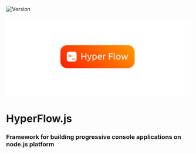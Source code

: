 ![Version](https://img.shields.io/badge/version-0.0.1-g.svg)

![](/screenshots/logo.png)
# HyperFlow.js
### Framework for building progressive console applications on node.js platform

<!-- ## Documentation 📄
### how it works?
at first, you need to create application
```typescript
import { HyperContext } from "./hyperFlow/Hyper/HyperContext";

const app = new Hyper()
```
next you need to create ctx - this is the object that will process the commands, you can create more than one context and then you can change current context in runtime 
```typescript
import { Hyper } from "./hyperFlow/Hyper/Hyper";
import { HyperContext } from "./hyperFlow/Hyper/HyperContext";

const app = new Hyper()

const ctx = new HyperContext('start')

ctx.on('/', (ctx) => {
    console.log('hello')
})

app.addContext(ctx)
app.setCurrentContext(ctx)

app.listen()
```
also you can use async code in your program, it will works, because the readline is async
```typescript
const ctx = new HyperContext('start')
const ctx2 = new HyperContext('end')


ctx.on('/', () => {
    console.log('hello')
    app.setCurrentContext(ctx2)
})

ctx.permanentMarker = () => 'ctx1:\\>'

ctx2.on('/', () => console.log('end'))

ctx2.permanentMarker = () => 'ctx2:\\>'

app.addContext(ctx)
app.setCurrentContext(ctx)

setTimeout(() => {
    console.log('async call')
}, 3000)

app.listen()
```
in runtime:
```bash
s

[error] code: 1
message: no such a command 's'

/
hello
```
permanent marker is a tool, which writes the text in comand line befor every command, it is a function, which returns string, and it let to create dynamyc marker
```typescript
import { error } from "./hyperFlow/Hyper/standartModules/errorsGenerator";

ctx.permanentMarker = () => 'ctx1:\\> '

ctx
    .on('', () => {})
    .on('/', (ctx) => console.log('hello'))
    .on('/error', () => console.log(error('error handler', 1)))
    .on('exit', () => process.exit(0))
    .on('/exit', (ctx) => ctx.run('exit'))

app.setCurrentContext(ctx)
app.listen()
```
## setup ⚙️
```bash
cd hyper-flow

yarn setup
# or
npm setup
```
## build 🛠
```bash
yarn build
```
## start 🚀
```bash
yarn start
```

## developing 🧱
```bash
yarn dev:build
```
```bash
yarn dev:start
``` -->
